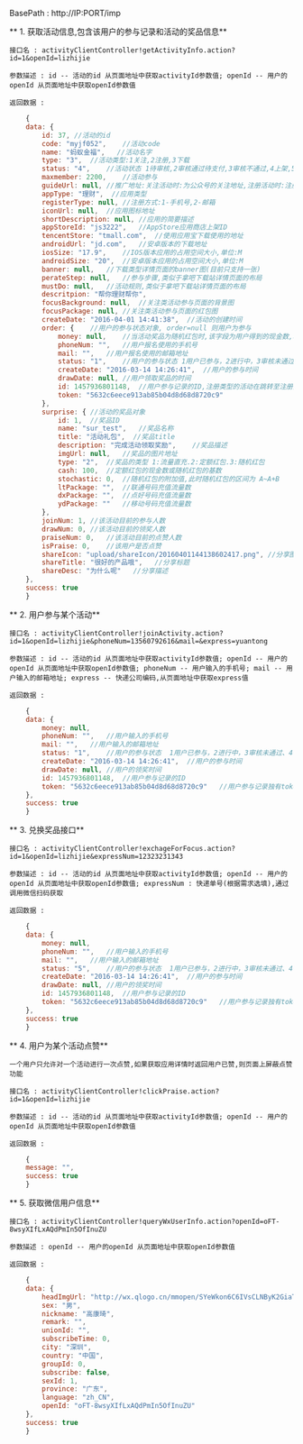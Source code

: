 
BasePath : http://IP:PORT/imp

** 1. 获取活动信息,包含该用户的参与记录和活动的奖品信息**

`接口名 : activityClientController!getActivityInfo.action?id=1&openId=lizhijie`

`参数描述 : id -- 活动的id 从页面地址中获取activityId参数值; openId -- 用户的openId 从页面地址中获取openId参数值`

`返回数据 :`
```javascript
	{
	data: {
		id: 37,	//活动的id
		code: "myjf052",	//活动code
		name: "蚂蚁金福",	//活动名字
		type: "3",	//活动类型:1关注,2注册,3下载
		status: "4",	//活动状态 1待审核,2审核通过待支付,3审核不通过,4上架,5下架
		maxmember: 2200,	//活动参与
		guideUrl: null,	//推广地址:关注活动时:为公众号的关注地址,注册活动时:注册页面地址
		appType: "理财",	//应用类型
		registerType: null,	//注册方式:1-手机号,2-邮箱
		iconUrl: null,	//应用图标地址
		shortDescription: null,	//应用的简要描述
		appStoreId: "js3222",	//AppStore应用商店上架ID
		tencentStore: "tmall.com",	//使用应用宝下载使用的地址
		androidUrl: "jd.com",	//安卓版本的下载地址
		iosSize: "17.9",	//IOS版本应用的占用空间大小,单位:M
		androidSize: "20",	//安卓版本应用的占用空间大小,单位:M
		banner: null,	//下载类型详情页面的banner图(目前只支持一张)
		perateStep: null,	//参与步骤,类似于拿吧下载站详情页面的布局
		mustDo: null,	//活动规则,类似于拿吧下载站详情页面的布局
		descritpion: "帮你理财帮你",
		focusBackground: null,	//关注类活动参与页面的背景图
		focusPackage: null,	//关注类活动参与页面的红包图
		createDate: "2016-04-01 14:41:38",	//活动的创建时间
		order: {	//用户的参与状态对象, order=null 则用户为参与
			money: null,	//当活动奖品为随机红包时,该字段为用户得到的现金数,单位:分
			phoneNum: "",	//用户报名使用的手机号
			mail: "",	//用户报名使用的邮箱地址
			status: "1",	//用户的参与状态 1用户已参与，2进行中，3审核未通过、4审核通过待发奖、5已领取
			createDate: "2016-03-14 14:26:41",	//用户的参与时间
			drawDate: null,	//用户领取奖品的时间
			id: 1457936801148,	//用户参与记录的ID,注册类型的活动在跳转至注册页时需传递
			token: "5632c6eece913ab85b04d8d68d8720c9"	
		},
		surprise: {	//活动的奖品对象
			id: 1,	//奖品ID
			name: "sur_test",	//奖品名称
			title: "活动礼包",	//奖品title
			description: "完成活动领取奖励",	//奖品描述
			imgUrl: null,	//奖品的图片地址
			type: "2",	//奖品的类型 1:流量直充.2:定额红包.3:随机红包
			cash: 100,	//定额红包的现金数或随机红包的基数
			stochastic: 0,	//随机红包的附加值,此时随机红包的区间为 A~A+B
			ltPackage: "",	//联通号码充值流量数
			dxPackage: "",	//点好号码充值流量数
			ydPackage: ""	//移动号码充值流量数
		},
		joinNum: 1,	//该活动目前的参与人数
		drawNum: 0,	//该活动目前的领奖人数
		praiseNum: 0,	//该活动目前的点赞人数
		isPraise: 0,	//该用户是否点赞
		shareIcon: "upload/shareIcon/20160401144138602417.png",	//分享图标
		shareTitle: "很好的产品哦",	//分享标题
		shareDesc: "为什么呢"	//分享描述
	},
	success: true
	}
```

** 2. 用户参与某个活动**

`接口名 : activityClientController!joinActivity.action?id=1&openId=lizhijie&phoneNum=13560792616&mail=&express=yuantong`

`参数描述 : id -- 活动的id 从页面地址中获取activityId参数值; openId -- 用户的openId 从页面地址中获取openId参数值; phoneNum -- 用户输入的手机号; mail -- 用户输入的邮箱地址; express -- 快递公司编码,从页面地址中获取express值`


`返回数据 :`
```javascript
	{
	data: {
		money: null,	
		phoneNum: "",	//用户输入的手机号
		mail: "",	//用户输入的邮箱地址
		status: "1",	//用户的参与状态  1用户已参与，2进行中，3审核未通过、4审核通过待发奖、5已领取
		createDate: "2016-03-14 14:26:41",	//用户的参与时间
		drawDate: null,	//用户的领奖时间
		id: 1457936801148,	//用户参与记录的ID
		token: "5632c6eece913ab85b04d8d68d8720c9"	//用户参与记录独有token
	},
	success: true
	}
```

** 3. 兑换奖品接口**

`接口名 : activityClientController!exchageForFocus.action?id=1&openId=lizhijie&expressNum=12323231343`

`参数描述 : id -- 活动的id 从页面地址中获取activityId参数值; openId -- 用户的openId 从页面地址中获取openId参数值; expressNum : 快递单号(根据需求选填),通过调用微信扫码获取`

`返回数据 :`
```javascript
	{
	data: {
		money: null,	
		phoneNum: "",	//用户输入的手机号
		mail: "",	//用户输入的邮箱地址
		status: "5",	//用户的参与状态  1用户已参与，2进行中，3审核未通过、4审核通过待发奖、5已领取
		createDate: "2016-03-14 14:26:41",	//用户的参与时间
		drawDate: null,	//用户的领奖时间
		id: 1457936801148,	//用户参与记录的ID
		token: "5632c6eece913ab85b04d8d68d8720c9"	//用户参与记录独有token
	},
	success: true
	}
```

** 4. 用户为某个活动点赞**

`一个用户只允许对一个活动进行一次点赞,如果获取应用详情时返回用户已赞,则页面上屏蔽点赞功能`

`接口名 : activityClientController!clickPraise.action?id=1&openId=lizhijie`

`参数描述 : id -- 活动的id 从页面地址中获取activityId参数值; openId -- 用户的openId 从页面地址中获取openId参数值`

`返回数据 :`
```javascript
	{
	message: "",
	success: true
	}
```

** 5. 获取微信用户信息**

`接口名 : activityClientController!queryWxUserInfo.action?openId=oFT-8wsyXIfLxAQdPmIn5OfInuZU`

`参数描述 : openId -- 用户的openId 从页面地址中获取openId参数值`

`返回数据 :`
```javascript
	{
	data: {
		headImgUrl: "http://wx.qlogo.cn/mmopen/SYeWkon6C6IVsCLNByK2GiaT92wd2hHbuDZ0yCFhzGTINQGGeKCnNELnn8iaXfH5pLkOAZXswjlBPhXCdw0HnhRvGNX6KTpctf/0",
		sex: "男",
		nickname: "高康琦",
		remark: "",
		unionId: "",
		subscribeTime: 0,
		city: "深圳",
		country: "中国",
		groupId: 0,
		subscribe: false,
		sexId: 1,
		province: "广东",
		language: "zh_CN",
		openId: "oFT-8wsyXIfLxAQdPmIn5OfInuZU"
	},
	success: true
	}												
```
